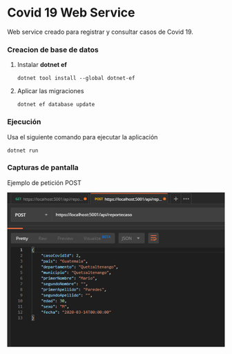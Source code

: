 
# Covid 19 Web Service
Web service creado para registrar y consultar casos de Covid 19.

### Creacion de base de datos

1. Instalar **dotnet ef**
    ```
    dotnet tool install --global dotnet-ef
    ```

1. Aplicar las migraciones
    ```
    dotnet ef database update
    ```


### Ejecuci&oacute;n

Usa el siguiente comando para ejecutar la aplicaci&oacute;n
```
dotnet run
```

### Capturas de pantalla

Ejemplo de petici&oacute;n POST

<img src="https://raw.githubusercontent.com/juanguerra97/covidinfo/master/docs/capturas/ejemplo-post.png" alt="Ejemplo POST">